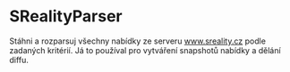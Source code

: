 SRealityParser
==============

Stáhni a rozparsuj všechny nabídky ze serveru www.sreality.cz podle zadaných kritérií. Já to používal pro vytváření snapshotů nabídky a dělání diffu.
